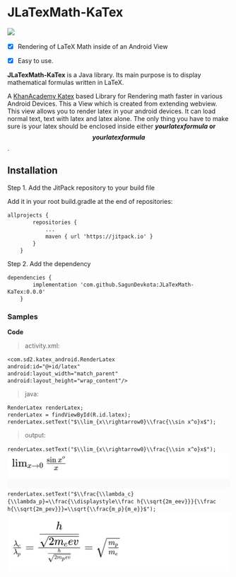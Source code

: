 # JLaTexMath-KaTex
[![](https://jitpack.io/v/SagunDevkota/JLaTexMath-KaTex.svg)](https://jitpack.io/#SagunDevkota/JLaTexMath-KaTex)
- [x] Rendering of LaTeX Math inside of an Android View
- [x] Easy to use.


**JLaTexMath-KaTex** is a Java library. Its main purpose is to display mathematical formulas written in LaTeX.

A [KhanAcademy Katex](https://khan.github.io/KaTeX/) based Library for Rendering math faster in various Android Devices. This a View which is created from extending webview. This view allows you to render latex in your android devices. It can load normal text, text with latex and latex alone. The only thing you have to make sure is your latex should be enclosed inside either **$your latex formula$ or $$your latex formula$$**.

## Installation
Step 1. Add the JitPack repository to your build file

Add it in your root build.gradle at the end of repositories:

```
allprojects {
		repositories {
			...
			maven { url 'https://jitpack.io' }
		}
	}
```

Step 2. Add the dependency
```
dependencies {
		implementation 'com.github.SagunDevkota:JLaTexMath-KaTex:0.0.0'
	}
```

### Samples
**Code**

>activity.xml:
```Layout
<com.sd2.katex_android.RenderLatex
android:id="@+id/latex"
android:layout_width="match_parent"
android:layout_height="wrap_content"/>
```
>java:
```
RenderLatex renderLatex;
renderLatex = findViewById(R.id.latex);
renderLatex.setText("$\\lim_{x\\rightarrow0}\\frac{\\sin x^o}x$");
```

>output:

`renderLatex.setText("$\\lim_{x\\rightarrow0}\\frac{\\sin x^o}x$");`
![](https://raw.githubusercontent.com/SagunDevkota/JLaTexMath-KaTex/b412bb610af147f31b93b64387c0f8b47b54aeb2/img/com.sd2.latexhow%20(2).jpg)
`renderLatex.setText("$\\frac{\\lambda_c}{\\lambda_p}=\\frac{\\displaystyle\\frac h{\\sqrt{2m_eev}}}{\\frac h{\\sqrt{2m_pev}}}=\\sqrt{\\frac{m_p}{m_e}}$");`
![](https://raw.githubusercontent.com/SagunDevkota/JLaTexMath-KaTex/b412bb610af147f31b93b64387c0f8b47b54aeb2/img/com.sd2.latexhow.jpg)
